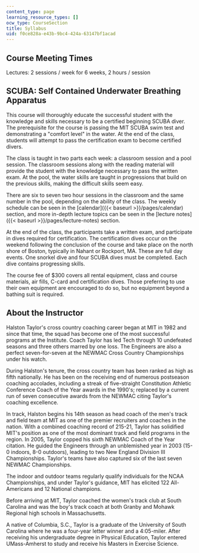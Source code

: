 ```yaml
---
content_type: page
learning_resource_types: []
ocw_type: CourseSection
title: Syllabus
uid: f0ce828a-e43b-9bc4-424a-63147bf1acad
---
```


Course Meeting Times
--------------------

Lectures: 2 sessions / week for 6 weeks, 2 hours / session

SCUBA: Self Contained Underwater Breathing Apparatus
----------------------------------------------------

This course will thoroughly educate the successful student with the knowledge and skills necessary to be a certified beginning SCUBA diver. The prerequisite for the course is passing the MIT SCUBA swim test and demonstrating a "comfort level" in the water. At the end of the class, students will attempt to pass the certification exam to become certified divers.

The class is taught in two parts each week: a classroom session and a pool session. The classroom sessions along with the reading material will provide the student with the knowledge necessary to pass the written exam. At the pool, the water skills are taught in progressions that build on the previous skills, making the difficult skills seem easy.

There are six to seven two hour sessions in the classroom and the same number in the pool, depending on the ability of the class. The weekly schedule can be seen in the [calendar]({{< baseurl >}}/pages/calendar) section, and more in-depth lecture topics can be seen in the [lecture notes]({{< baseurl >}}/pages/lecture-notes) section.

At the end of the class, the participants take a written exam, and participate in dives required for certification. The certification dives occur on the weekend following the conclusion of the course and take place on the north shore of Boston, typically in Nahant or Rockport, MA. These are full day events. One snorkel dive and four SCUBA dives must be completed. Each dive contains progressing skills.

The course fee of $300 covers all rental equipment, class and course materials, air fills, C-card and certification dives. Those preferring to use their own equipment are encouraged to do so, but no equipment beyond a bathing suit is required.

About the Instructor
--------------------

Halston Taylor's cross country coaching career began at MIT in 1982 and since that time, the squad has become one of the most successful programs at the Institute. Coach Taylor has led Tech through 10 undefeated seasons and three others marred by one loss. The Engineers are also a perfect seven-for-seven at the NEWMAC Cross Country Championships under his watch.

During Halston's tenure, the cross country team has been ranked as high as fifth nationally. He has been on the receiving end of numerous postseason coaching accolades, including a streak of five-straight Constitution Athletic Conference Coach of the Year awards in the 1990's; replaced by a current run of seven consecutive awards from the NEWMAC citing Taylor's coaching excellence.

In track, Halston begins his 14th season as head coach of the men's track and field team at MIT as one of the premier recruiters and coaches in the nation. With a combined coaching record of 215-21, Taylor has solidified MIT's position as one of the most dominant track and field programs in the region. In 2005, Taylor copped his sixth NEWMAC Coach of the Year citation. He guided the Engineers through an unblemished year in 2003 (15-0 indoors, 8-0 outdoors), leading to two New England Division III Championships. Taylor's teams have also captured six of the last seven NEWMAC Championships.

The indoor and outdoor teams regularly qualify individuals for the NCAA Championships, and under Taylor's guidance, MIT has elicited 122 All-Americans and 12 National champions.

Before arriving at MIT, Taylor coached the women's track club at South Carolina and was the boy's track coach at both Granby and Mohawk Regional high schools in Massachusetts.

A native of Columbia, S.C., Taylor is a graduate of the University of South Carolina where he was a four-year letter winner and a 4:05-miler. After receiving his undergraduate degree in Physical Education, Taylor entered UMass-Amherst to study and receive his Masters in Exercise Science.